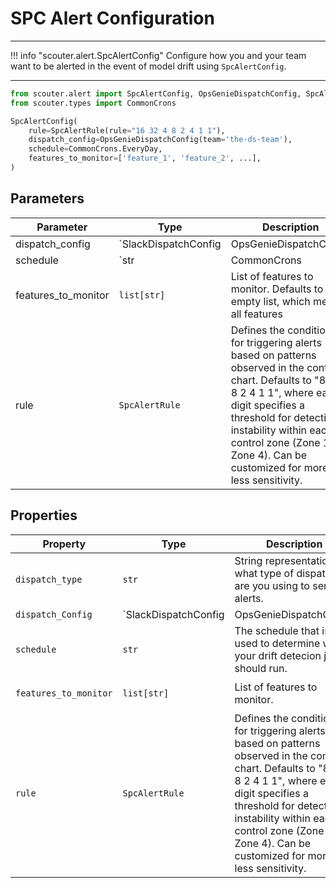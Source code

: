 # SPC Alert Configuration

---

!!! info "scouter.alert.SpcAlertConfig"
Configure how you and your team want to be alerted in the event of model drift using `SpcAlertConfig`.

---

```py
from scouter.alert import SpcAlertConfig, OpsGenieDispatchConfig, SpcAlertRule
from scouter.types import CommonCrons

SpcAlertConfig(
    rule=SpcAlertRule(rule="16 32 4 8 2 4 1 1"),
    dispatch_config=OpsGenieDispatchConfig(team='the-ds-team'),
    schedule=CommonCrons.EveryDay,
    features_to_monitor=['feature_1', 'feature_2', ...],
)
```

## Parameters

| Parameter           | Type                 | Description                                                                   | Example                                                      |
|---------------------|----------------------|-------------------------------------------------------------------------------|--------------------------------------------------------------|
| dispatch_config     | `SlackDispatchConfig | OpsGenieDispatchConfig                                                        | None`                                                        | An optional dispatch configuration used to configure how alerts are routed, if None is provided a default internal dispatch type of Console will be used to log alerts to the conosole of the scouter server.  | `config.dispatch_config -> SlackDispatchConfig()` |
| schedule            | `str                 | CommonCrons                                                                   | None`                                                        | Schedule to run drift detection job. Defaults to daily at midnigh. You can use the builtin CommonCron options or specify your own custom cron.                  | `config.schedule → CommonCrons.Every6Hours` |
| features_to_monitor | `list[str]`                                        | List of features to monitor. Defaults to empty list, which means all features | `config.features_to_monitor → ['feature_1, feature_2, ...']` |
| rule                | `SpcAlertRule`              | Defines the conditions for triggering alerts based on patterns observed in the control chart. Defaults to "8 16 4 8 2 4 1 1", where each digit specifies a threshold for detecting instability within each control zone (Zone 1 to Zone 4). Can be customized for more or less sensitivity.                       | `config.rule → *Instance of SpcAlertRule*`                   |

## Properties

| Property              | Type        | Description                                                                         | Example                              |
|-----------------------|-------------|-------------------------------------------------------------------------------------|--------------------------------------|
| `dispatch_type`       | `str`       | String representation of what type of dispatch are you using to send alerts.        | `config.dispatch_type` → `"Slack"`   |
| `dispatch_Config`     | `SlackDispatchConfig | OpsGenieDispatchConfig                                                        | None`      | Dispatch configuration used to configure how alerts are routed.                                 | `config.dispatch_config -> SlackDispatchConfig()`   |
| `schedule`            | `str`       | The schedule that is used to determine when your drift detecion job should run.     | `config.schedule` → `"0 0 0 * * SUN"` |
| `features_to_monitor` | `list[str]` | List of features to monitor.                                                        | `config.features_to_monitor → ['feature_1, feature_2, ...']`        |
| `rule`       | `SpcAlertRule`     | Defines the conditions for triggering alerts based on patterns observed in the control chart. Defaults to "8 16 4 8 2 4 1 1", where each digit specifies a threshold for detecting instability within each control zone (Zone 1 to Zone 4). Can be customized for more or less sensitivity.                       | `config.rule → *Instance of SpcAlertRule*`                   |

